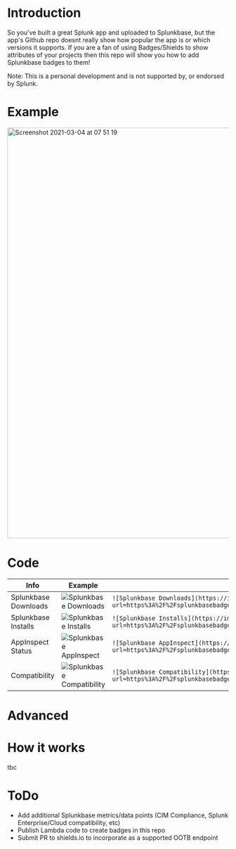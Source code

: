 # Introduction
So you've built a great Splunk app and uploaded to Splunkbase, but the app's Github repo doesnt really show how popular the app is or which versions it supports. 
If you are a fan of using Badges/Shields to show attributes of your projects then this repo will show you how to add Splunkbase badges to them!

Note: This is a personal development and is not supported by, or endorsed by Splunk. 

# Example
<img width="933" alt="Screenshot 2021-03-04 at 07 51 19" src="https://user-images.githubusercontent.com/5527349/109929491-6a100f80-7cbe-11eb-9b9d-73916a61598d.png">

# Code 
| Info | Example | Link |
| ---- | ------- | ---- |
| Splunkbase Downloads | ![Splunkbase Downloads](https://img.shields.io/endpoint?url=https%3A%2F%2Fsplunkbasebadge.livehybrid.com%2Fv1%2Fdownloads%2F4207) | `![Splunkbase Downloads](https://img.shields.io/endpoint?url=https%3A%2F%2Fsplunkbasebadge.livehybrid.com%2Fv1%2Fdownloads%2F<YOUR_APP_ID>)` |
| Splunkbase Installs | ![Splunkbase Installs](https://img.shields.io/endpoint?url=https%3A%2F%2Fsplunkbasebadge.livehybrid.com%2Fv1%2Finstalls%2F4207) | `![Splunkbase Installs](https://img.shields.io/endpoint?url=https%3A%2F%2Fsplunkbasebadge.livehybrid.com%2Fv1%2Finstalls%2F<YOUR_APP_ID>)` |
| AppInspect Status | ![Splunkbase AppInspect](https://img.shields.io/endpoint?url=https%3A%2F%2Fsplunkbasebadge.livehybrid.com%2Fv1%2Fappinspect%2F4207) | `![Splunkbase AppInspect](https://img.shields.io/endpoint?url=https%3A%2F%2Fsplunkbasebadge.livehybrid.com%2Fv1%2Fappinspect%2F<YOUR_APP_ID>)` |
| Compatibility | ![Splunkbase Compatibility](https://img.shields.io/endpoint?url=https%3A%2F%2Fsplunkbasebadge.livehybrid.com%2Fv1%2Flatest_compat%2F4207)  | `![Splunkbase Compatibility](https://img.shields.io/endpoint?url=https%3A%2F%2Fsplunkbasebadge.livehybrid.com%2Fv1%2Flatest_compat%2F<YOUR_APP_ID>)` |

# Advanced

# How it works 
tbc 

# ToDo
* Add additional Splunkbase metrics/data points (CIM Compliance, Splunk Enterprise/Cloud compatibility, etc)
* Publish Lambda code to create badges in this repo
* Submit PR to shields.io to incorporate as a supported OOTB endpoint
